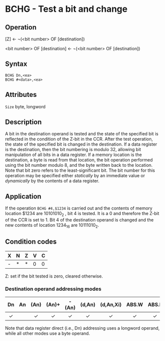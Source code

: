 # BCHG - Test a bit and change

## Operation
[Z] ← ¬(\<bit number\> OF [destination])

\<bit number\> OF [destination] ← ¬(\<bit number\> OF [destination])

## Syntax
```assembly
BCHG Dn,<ea>
BCHG #<data>,<ea>
```

## Attributes
`Size` byte, longword

## Description
A bit in the destination operand is tested and the state of the
specified bit is reflected in the condition of the Z-bit in the CCR.
After the test operation, the state of the specified bit is changed
in the destination. If a data register is the destination, then the bit
numbering is modulo 32, allowing bit manipulation of all bits in
a data register. If a memory location is the destination, a byte is
read from that location, the bit operation performed using the bit
number modulo 8, and the byte written back to the location.
Note that bit zero refers to the least-significant bit. The bit number
for this operation may be specified either *statically* by an
immediate value or *dynamically* by the contents of a data register.

## Application
If the operation `BCHG #4,$1234` is carried out and the contents of
memory location $1234 are 10101010<sub>2</sub> , bit 4 is tested. It is a 0 and
therefore the Z-bit of the CCR is set to 1. Bit 4 of the destination
operand is changed and the new contents of location 1234<sub>16</sub> are
10111010<sub>2</sub>.

## Condition codes
|X|N|Z|V|C|
|--|--|--|--|--|
|-|*|*|0|0|

Z: set if the bit tested is zero, cleared otherwise.

### Destination operand addressing modes
|Dn|An|(An)|(An)+|-(An)|(d,An)|(d,An,Xi)|ABS.W|ABS.L|(d,PC)|(d,PC,Xn)|imm|
|:-:|:-:|:-:|:-:|:-:|:-:|:-:|:-:|:-:|:-:|:-:|:-:|
|✓||✓|✓|✓|✓|✓|✓|✓||||

Note that data register direct (i.e., Dn) addressing uses a longword
operand, while all other modes use a byte operand.
